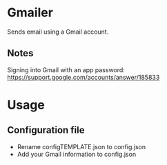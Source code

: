 # Gmailer
Sends email using a Gmail account.

## Notes
Signing into Gmail with an app password: https://support.google.com/accounts/answer/185833

# Usage
## Configuration file
* Rename configTEMPLATE.json to config.json
* Add your Gmail information to config.json
